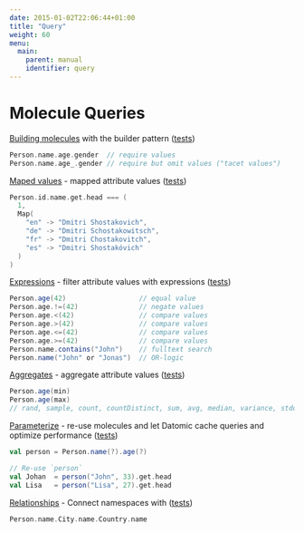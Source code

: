 ```yaml
---
date: 2015-01-02T22:06:44+01:00
title: "Query"
weight: 60
menu:
  main:
    parent: manual
    identifier: query
---
```


# Molecule Queries
 
[Building molecules](/manual/query/builder) with the builder pattern 
([tests](https://github.com/scalamolecule/molecule/blob/master/coretest/src/test/scala/molecule/attr/Attribute.scala))
```scala
Person.name.age.gender  // require values
Person.name.age_.gender // require but omit values ("tacet values")
```

[Maped values](/manual/query/mapped) - mapped attribute values 
([tests](https://github.com/scalamolecule/molecule/tree/master/coretest/src/test/scala/molecule/attrMap))
```scala
Person.id.name.get.head === (
  1, 
  Map(
    "en" -> "Dmitri Shostakovich",
    "de" -> "Dmitri Schostakowitsch",
    "fr" -> "Dmitri Chostakovitch",
    "es" -> "Dmitri Shostakóvich"
  )
)
```

[Expressions](/manual/query/expressions) - filter attribute values with expressions 
([tests](https://github.com/scalamolecule/molecule/tree/master/coretest/src/test/scala/molecule/expression))
```scala
Person.age(42)                  // equal value
Person.age.!=(42)               // negate values
Person.age.<(42)                // compare values
Person.age.>(42)                // compare values
Person.age.<=(42)               // compare values
Person.age.>=(42)               // compare values
Person.name.contains("John")    // fulltext search
Person.name("John" or "Jonas")  // OR-logic
```

[Aggregates](/manual/query/aggregates) - aggregate attribute values 
([tests](https://github.com/scalamolecule/molecule/blob/master/examples/src/test/scala/molecule/examples/dayOfDatomic/Aggregates.scala))
```scala
Person.age(min) 
Person.age(max) 
// rand, sample, count, countDistinct, sum, avg, median, variance, stddev
```

[Parameterize](/manual/query/parameterize) - re-use molecules and let Datomic cache queries and optimize performance 
([tests](https://github.com/scalamolecule/molecule/blob/master/coretest/src/test/scala/molecule/attr/Input.scala))
```scala
val person = Person.name(?).age(?)

// Re-use `person`
val Johan  = person("John", 33).get.head
val Lisa   = person("Lisa", 27).get.head
```
[Relationships](/manual/query/relationships) - Connect namespaces with
([tests](https://github.com/scalamolecule/molecule/blob/master/coretest/src/test/scala/molecule/ref))

```scala
Person.name.City.name.Country.name
```